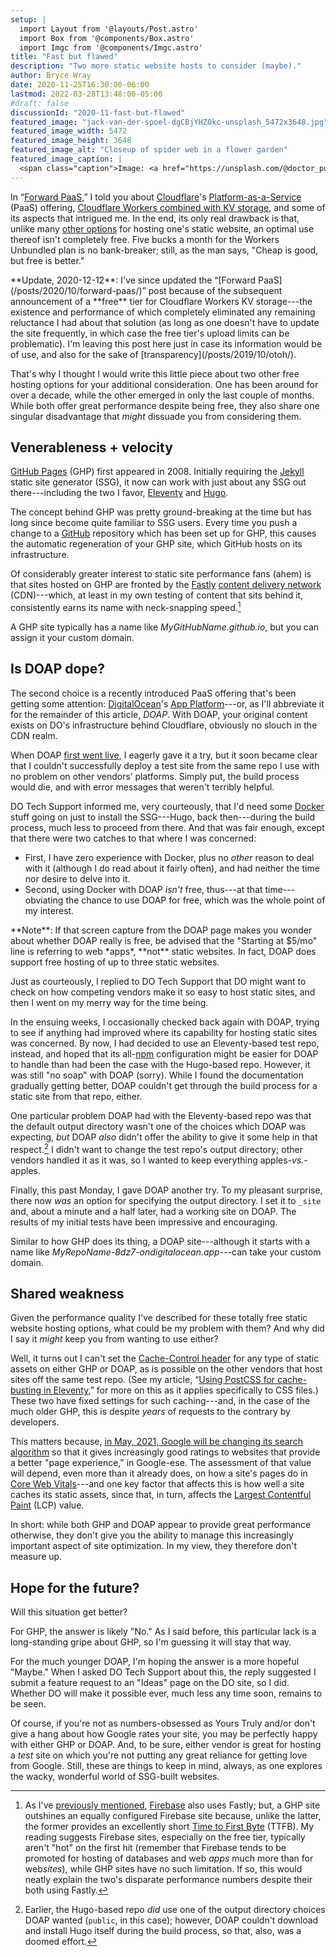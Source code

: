 ```yaml
---
setup: |
  import Layout from '@layouts/Post.astro'
  import Box from '@components/Box.astro'
  import Imgc from '@components/Imgc.astro'
title: "Fast but flawed"
description: "Two more static website hosts to consider (maybe)."
author: Bryce Wray
date: 2020-11-25T16:30:00-06:00
lastmod: 2022-03-28T13:48:00-05:00
#draft: false
discussionId: "2020-11-fast-but-flawed"
featured_image: "jack-van-der-spoel-dgCBjYHZ0kc-unsplash_5472x3648.jpg"
featured_image_width: 5472
featured_image_height: 3648
featured_image_alt: "Closeup of spider web in a flower garden"
featured_image_caption: |
  <span class="caption">Image: <a href="https://unsplash.com/@doctor_punk?utm_source=unsplash&amp;utm_medium=referral&amp;utm_content=creditCopyText">Jack van der Spoel</a>; <a href="https://unsplash.com/s/photos/web-server?utm_source=unsplash&amp;utm_medium=referral&amp;utm_content=creditCopyText">Unsplash</a></span>
---
```


In “[Forward PaaS](/posts/2020/10/forward-paas),” I told you about [Cloudflare](https://cloudflare.com)'s [Platform-as-a-Service](https://en.wikipedia.org/wiki/Platform_as_a_service) (PaaS) offering, [Cloudflare Workers combined with KV storage](https://www.cloudflare.com/products/workers-kv/), and some of its aspects that intrigued me. In the end, its only real drawback is that, unlike many [other options](/posts/2020/09/normal-persons-guide-static-website-hosting/) for hosting one's static website, an optimal use thereof isn't completely free. Five bucks a month for the Workers Unbundled plan is no bank-breaker; still, as the man says, "Cheap is good, but free is better."

<Box cssClass="yellowBox">
**Update, 2020-12-12**: I've since updated the “[Forward PaaS](/posts/2020/10/forward-paas/)” post because of the subsequent announcement of a **free** tier for Cloudflare Workers KV storage---the existence and performance of which completely eliminated any remaining reluctance I had about that solution (as long as one doesn't have to update the site frequently, in which case the free tier's upload limits can be problematic). I'm leaving this post here just in case its information would be of use, and also for the sake of [transparency](/posts/2019/10/otoh/).
</Box>

That's why I thought I would write this little piece about two other free hosting options for your additional consideration. One has been around for over a decade, while the other emerged in only the last couple of months. While both offer great performance despite being free, they also share one singular disadvantage that *might* dissuade you from considering them.

## Venerableness &plus; velocity

<Imgc url="GHP-2020-11-24_2476x1340.png" alt="Screen capture of GitHub Pages section of GitHub website" width="2476" height="1340" />

[GitHub Pages](https://pages.github.com) (GHP) first appeared in 2008. Initially requiring the [Jekyll](https://jekyllrb.com) static site generator (SSG), it now can work with just about any SSG out there---including the two I favor, [Eleventy](https://11ty.dev) and [Hugo](https://gohugo.io).

The concept behind GHP was pretty ground-breaking at the time but has long since become quite familiar to SSG users. Every time you push a change to a [GitHub](https://github.com) repository which has been set up for GHP, this causes the automatic regeneration of your GHP site, which GitHub hosts on its infrastructure.

Of considerably greater interest to static site performance fans (ahem) is that sites hosted on GHP are fronted by the [Fastly](https://fastly.com) [content delivery network](https://en.wikipedia.org/wiki/Content_delivery_network) (CDN)---which, at least in my own testing of content that sits behind it, consistently earns its name with neck-snapping speed.[^vsFB]

[^vsFB]: As I've [previously mentioned](/posts/2020/07/goodbye-hello/), [Firebase](https://firebase.google.com) also uses Fastly; but, a GHP site outshines an equally configured Firebase site because, unlike the latter, the former provides an excellently short [Time to First Byte](https://en.wikipedia.org/wiki/Time_to_first_byte) (TTFB). My reading suggests Firebase sites, especially on the free tier, typically aren't "hot" on the first hit (remember that Firebase tends to be promoted for hosting of databases and web *apps* much more than for web*sites*), while GHP sites have no such limitation. If so, this would neatly explain the two's disparate performance numbers despite their both using Fastly.

A GHP site typically has a name like *MyGitHubName.github.io*, but you can assign it your custom domain.

## Is DOAP dope?

<Imgc url="DOAP-2020-11-24_2476x1362.png" alt="Screen capture of DigitalOcean App Platform section of DigitalOcean website" width="2476" height="1362" />

The second choice is a recently introduced PaaS offering that's been getting some attention: [DigitalOcean](https://digitalocean.com)'s [App Platform](https://www.digitalocean.com/products/app-platform/)---or, as I'll abbreviate it for the remainder of this article, *DOAP*. With DOAP, your original content exists on DO's infrastructure behind Cloudflare, obviously no slouch in the CDN realm.

When DOAP [first went live](https://www.digitalocean.com/blog/introducing-digitalocean-app-platform-reimagining-paas-to-make-it-simpler-for-you-to-build-deploy-and-scale-apps), I eagerly gave it a try, but it soon became clear that I couldn't successfully deploy a test site from the same repo I use with no problem on other vendors’ platforms. Simply put, the build process would die, and with error messages that weren't terribly helpful.

DO Tech Support informed me, very courteously, that I'd need some [Docker](https://docker.com) stuff going on just to install the SSG---Hugo, back then---during the build process, much less to proceed from there. And that was fair enough, except that there were two catches to that where I was concerned:

- First, I have zero experience with Docker, plus no *other* reason to deal with it (although I do read about it fairly often), and had neither the time nor desire to delve into it.
- Second, using Docker with DOAP *isn't* free, thus---at that time---obviating the chance to use DOAP for free, which was the whole point of my interest.

<Box cssClass="yellowBox">
**Note**: If that screen capture from the DOAP page makes you wonder about whether DOAP really is free, be advised that the "Starting at $5/mo" line is referring to web *apps*, **not** static websites. In fact, DOAP does support free hosting of up to three static websites.
</Box>

Just as courteously, I replied to DO Tech Support that DO might want to check on how competing vendors make it so easy to host static sites, and then I went on my merry way for the time being.

In the ensuing weeks, I occasionally checked back again with DOAP, trying to see if anything had improved where its capability for hosting static sites was concerned. By now, I had decided to use an Eleventy-based test repo, instead, and hoped that its all-[npm](https://npmjs.com) configuration might be easier for DOAP to handle than had been the case with the Hugo-based repo. However, it was still "no soap" with DOAP (sorry). While I found the documentation gradually getting better, DOAP couldn't get through the build process for a static site from that repo, either.

One particular problem DOAP had with the Eleventy-based repo was that the default output directory wasn't one of the choices which DOAP was expecting, *but* DOAP *also* didn't offer the ability to give it some help in that respect.[^Hugo] I didn't want to change the test repo's output directory; other vendors handled it as it was, so I wanted to keep everything apples-*vs.*-apples.

[^Hugo]: Earlier, the Hugo-based repo *did* use one of the output directory choices DOAP wanted (`public`, in this case); however, DOAP couldn't download and install Hugo itself during the build process, so that, also, was a doomed effort.

Finally, this past Monday, I gave DOAP another try. To my pleasant surprise, there now *was* an option for specifying the output directory. I set it to `_site` and, about a minute and a half later, had a working site on DOAP. The results of my initial tests have been impressive and encouraging.

Similar to how GHP does its thing, a DOAP site---although it starts with a name like *MyRepoName-8dz7-ondigitalocean.app*---can take your custom domain.

## Shared weakness

Given the performance quality I've described for these totally free static website hosting options, what could be my problem with them? And why did I say it *might* keep you from wanting to use either?

Well, it turns out I can't set the [Cache-Control header](https://developer.mozilla.org/en-US/docs/Web/HTTP/Headers/Cache-Control) for any type of static assets on either GHP or DOAP, as is possible on the other vendors that host sites off the same test repo. (See my article, “[Using PostCSS for cache-busting in Eleventy](/posts/2020/11/using-postcss-cache-busting-eleventy/),” for more on this as it applies specifically to CSS files.) These two have fixed settings for such caching---and, in the case of the much older GHP, this is despite *years* of requests to the contrary by developers.

This matters because, [in May, 2021, Google will be changing its search algorithm](https://developers.google.com/search/blog/2020/11/timing-for-page-experience) so that it gives increasingly good ratings to websites that provide a better "page experience," in Google-ese. The assessment of that value will depend, even more than it already does, on how a site's pages do in [Core Web Vitals](https://web.dev/vitals-tools/)---and one key factor that affects this is how well a site caches its static assets, since that, in turn, affects the [Largest Contentful Paint](https://web.dev/lcp/) (LCP) value.

In short: while both GHP and DOAP appear to provide great performance otherwise, they don't give you the ability to manage this increasingly important aspect of site optimization. In my view, they therefore don't measure up.

## Hope for the future?

Will this situation get better?

For GHP, the answer is likely "No." As I said before, this particular lack is a long-standing gripe about GHP, so I'm guessing it will stay that way.

For the much younger DOAP, I'm hoping the answer is a more hopeful "Maybe." When I asked DO Tech Support about this, the reply suggested I submit a feature request to an "Ideas" page on the DO site, so I did. Whether DO will make it possible ever, much less any time soon, remains to be seen.

Of course, if you're not as numbers-obsessed as Yours Truly and/or don't give a hang about how Google rates your site, you may be perfectly happy with either GHP or DOAP. And, to be sure, either vendor is great for hosting a *test* site on which you're not putting any great reliance for getting love from Google. Still, these are things to keep in mind, always, as one explores the wacky, wonderful world of SSG-built websites.
